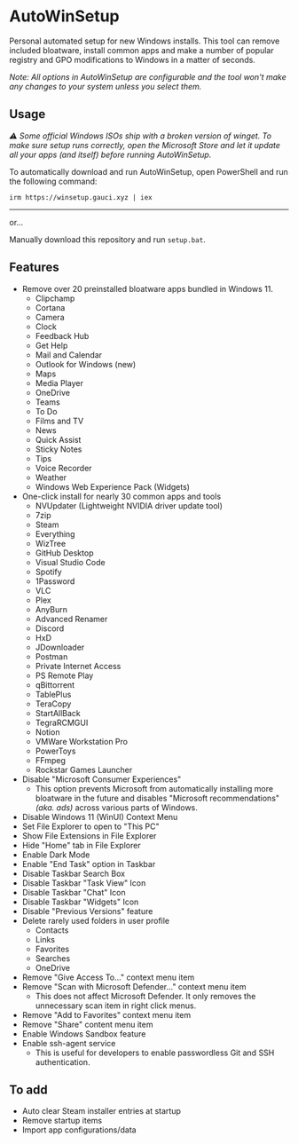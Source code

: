 # AutoWinSetup

Personal automated setup for new Windows installs. This tool can remove included bloatware, install common apps and make a number of popular registry and GPO modifications to Windows in a matter of seconds.

*Note: All options in AutoWinSetup are configurable and the tool won't make any changes to your system unless you select them.*

## Usage

*⚠️ Some official Windows ISOs ship with a broken version of winget. To make sure setup runs correctly, open the Microsoft Store and let it update all your apps (and itself) before running AutoWinSetup.*

To automatically download and run AutoWinSetup, open PowerShell and run the following command:

`irm https://winsetup.gauci.xyz | iex`

---

or...

Manually download this repository and run `setup.bat`.

## Features

* Remove over 20 preinstalled bloatware apps bundled in Windows 11.
  * Clipchamp
  * Cortana
  * Camera
  * Clock
  * Feedback Hub
  * Get Help
  * Mail and Calendar
  * Outlook for Windows (new)
  * Maps
  * Media Player
  * OneDrive
  * Teams
  * To Do
  * Films and TV
  * News
  * Quick Assist
  * Sticky Notes
  * Tips
  * Voice Recorder
  * Weather
  * Windows Web Experience Pack (Widgets)
* One-click install for nearly 30 common apps and tools
  * NVUpdater (Lightweight NVIDIA driver update tool)
  * 7zip
  * Steam
  * Everything
  * WizTree
  * GitHub Desktop
  * Visual Studio Code
  * Spotify
  * 1Password
  * VLC
  * Plex
  * AnyBurn
  * Advanced Renamer
  * Discord
  * HxD
  * JDownloader
  * Postman
  * Private Internet Access
  * PS Remote Play
  * qBittorrent
  * TablePlus
  * TeraCopy
  * StartAllBack
  * TegraRCMGUI
  * Notion
  * VMWare Workstation Pro
  * PowerToys
  * FFmpeg
  * Rockstar Games Launcher
* Disable "Microsoft Consumer Experiences"
  * This option prevents Microsoft from automatically installing more bloatware in the future and disables "Microsoft recommendations" *(aka. ads)* across various parts of Windows.
* Disable Windows 11 (WinUI) Context Menu
* Set File Explorer to open to "This PC"
* Show File Extensions in File Explorer
* Hide "Home" tab in File Explorer
* Enable Dark Mode
* Enable "End Task" option in Taskbar
* Disable Taskbar Search Box
* Disable Taskbar "Task View" Icon
* Disable Taskbar "Chat" Icon
* Disable Taskbar "Widgets" Icon
* Disable "Previous Versions" feature
* Delete rarely used folders in user profile
  * Contacts
  * Links
  * Favorites
  * Searches
  * OneDrive
* Remove "Give Access To..." context menu item
* Remove "Scan with Microsoft Defender..." context menu item
  * This does not affect Microsoft Defender. It only removes the unnecessary scan item in right click menus.
* Remove "Add to Favorites" context menu item
* Remove "Share" content menu item
* Enable Windows Sandbox feature
* Enable ssh-agent service
  * This is useful for developers to enable passwordless Git and SSH authentication.

## To add

* Auto clear Steam installer entries at startup
* Remove startup items
* Import app configurations/data

